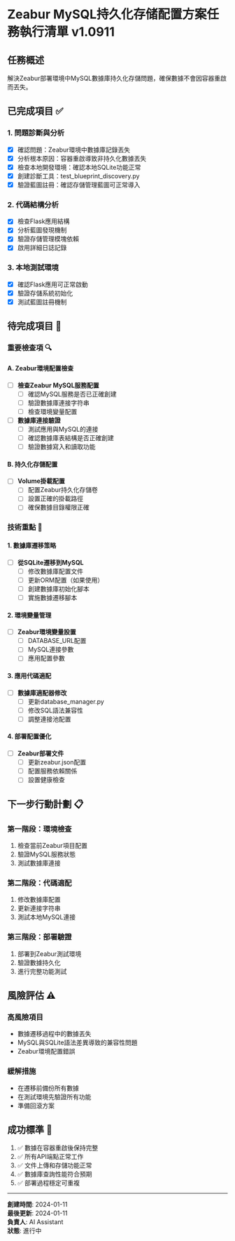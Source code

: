 # Zeabur MySQL持久化存储配置方案任務執行清單 v1.0911

## 任務概述
解決Zeabur部署環境中MySQL數據庫持久化存儲問題，確保數據不會因容器重啟而丟失。

## 已完成項目 ✅

### 1. 問題診斷與分析
- [x] 確認問題：Zeabur環境中數據庫記錄丟失
- [x] 分析根本原因：容器重啟導致非持久化數據丟失
- [x] 檢查本地開發環境：確認本地SQLite功能正常
- [x] 創建診斷工具：test_blueprint_discovery.py
- [x] 驗證藍圖註冊：確認存儲管理藍圖可正常導入

### 2. 代碼結構分析
- [x] 檢查Flask應用結構
- [x] 分析藍圖發現機制
- [x] 驗證存儲管理模塊依賴
- [x] 啟用詳細日誌記錄

### 3. 本地測試環境
- [x] 確認Flask應用可正常啟動
- [x] 驗證存儲系統初始化
- [x] 測試藍圖註冊機制

## 待完成項目 🔄

### 重要檢查項 🔍

#### A. Zeabur環境配置檢查
- [ ] **檢查Zeabur MySQL服務配置**
  - [ ] 確認MySQL服務是否已正確創建
  - [ ] 驗證數據庫連接字符串
  - [ ] 檢查環境變量配置

- [ ] **數據庫連接驗證**
  - [ ] 測試應用與MySQL的連接
  - [ ] 確認數據庫表結構是否正確創建
  - [ ] 驗證數據寫入和讀取功能

#### B. 持久化存儲配置
- [ ] **Volume掛載配置**
  - [ ] 配置Zeabur持久化存儲卷
  - [ ] 設置正確的掛載路徑
  - [ ] 確保數據目錄權限正確

### 技術重點 🎯

#### 1. 數據庫遷移策略
- [ ] **從SQLite遷移到MySQL**
  - [ ] 修改數據庫配置文件
  - [ ] 更新ORM配置（如果使用）
  - [ ] 創建數據庫初始化腳本
  - [ ] 實施數據遷移腳本

#### 2. 環境變量管理
- [ ] **Zeabur環境變量設置**
  - [ ] DATABASE_URL配置
  - [ ] MySQL連接參數
  - [ ] 應用配置參數

#### 3. 應用代碼適配
- [ ] **數據庫適配器修改**
  - [ ] 更新database_manager.py
  - [ ] 修改SQL語法兼容性
  - [ ] 調整連接池配置

#### 4. 部署配置優化
- [ ] **Zeabur部署文件**
  - [ ] 更新zeabur.json配置
  - [ ] 配置服務依賴關係
  - [ ] 設置健康檢查

## 下一步行動計劃 📋

### 第一階段：環境檢查
1. 檢查當前Zeabur項目配置
2. 驗證MySQL服務狀態
3. 測試數據庫連接

### 第二階段：代碼適配
1. 修改數據庫配置
2. 更新連接字符串
3. 測試本地MySQL連接

### 第三階段：部署驗證
1. 部署到Zeabur測試環境
2. 驗證數據持久化
3. 進行完整功能測試

## 風險評估 ⚠️

### 高風險項目
- 數據遷移過程中的數據丟失
- MySQL與SQLite語法差異導致的兼容性問題
- Zeabur環境配置錯誤

### 緩解措施
- 在遷移前備份所有數據
- 在測試環境先驗證所有功能
- 準備回滾方案

## 成功標準 🎯

1. ✅ 數據在容器重啟後保持完整
2. ✅ 所有API端點正常工作
3. ✅ 文件上傳和存儲功能正常
4. ✅ 數據庫查詢性能符合預期
5. ✅ 部署過程穩定可重複

---

**創建時間**: 2024-01-11  
**最後更新**: 2024-01-11  
**負責人**: AI Assistant  
**狀態**: 進行中